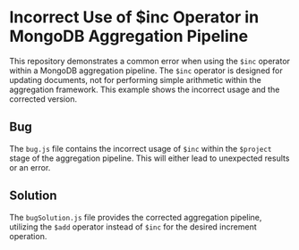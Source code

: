 # Incorrect Use of $inc Operator in MongoDB Aggregation Pipeline

This repository demonstrates a common error when using the `$inc` operator within a MongoDB aggregation pipeline.  The `$inc` operator is designed for updating documents, not for performing simple arithmetic within the aggregation framework.  This example shows the incorrect usage and the corrected version.

## Bug
The `bug.js` file contains the incorrect usage of `$inc` within the `$project` stage of the aggregation pipeline. This will either lead to unexpected results or an error. 

## Solution
The `bugSolution.js` file provides the corrected aggregation pipeline, utilizing the `$add` operator instead of `$inc` for the desired increment operation. 